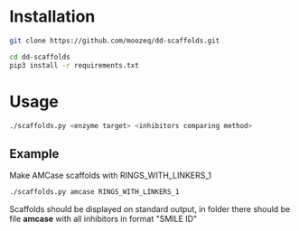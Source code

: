 # Installation

```bash
git clone https://github.com/moozeq/dd-scaffolds.git

cd dd-scaffolds
pip3 install -r requirements.txt
```

# Usage
```bash
./scaffolds.py <enzyme target> <inhibitors comparing method>
```

## Example
Make AMCase scaffolds with RINGS_WITH_LINKERS_1
```bash
./scaffolds.py amcase RINGS_WITH_LINKERS_1
```

Scaffolds should be displayed on standard output, in folder there should be file **amcase** with all inhibitors in format "SMILE ID"

